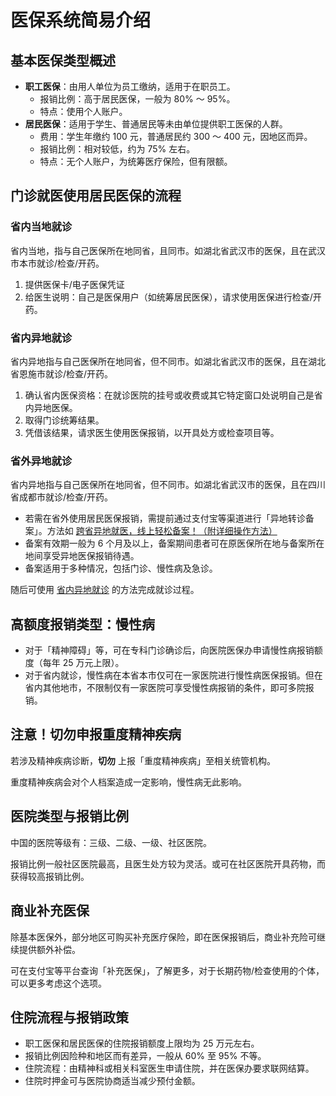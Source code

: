# 医保系统简易介绍

## 基本医保类型概述

- **职工医保**：由用人单位为员工缴纳，适用于在职员工。
  - 报销比例：高于居民医保，一般为 80% ～ 95%。
  - 特点：使用个人账户。
- **居民医保**：适用于学生、普通居民等未由单位提供职工医保的人群。
  - 费用：学生年缴约 100 元，普通居民约 300 ～ 400 元，因地区而异。
  - 报销比例：相对较低，约为 75% 左右。
  - 特点：无个人账户，为统筹医疗保险，但有限额。

## 门诊就医使用居民医保的流程

### 省内当地就诊

省内当地，指与自己医保所在地同省，且同市。如湖北省武汉市的医保，且在武汉市本市就诊/检查/开药。

1. 提供医保卡/电子医保凭证
2. 给医生说明：自己是医保用户（如统筹居民医保），请求使用医保进行检查/开药。

### 省内异地就诊

省内异地指与自己医保所在地同省，但不同市。如湖北省武汉市的医保，且在湖北省恩施市就诊/检查/开药。

1. 确认省内医保资格：在就诊医院的挂号或收费或其它特定窗口处说明自己是省内异地医保。
2. 取得门诊统筹结果。
3. 凭借该结果，请求医生使用医保报销，以开具处方或检查项目等。

### 省外异地就诊

省内异地指与自己医保所在地同省，但不同市。如湖北省武汉市的医保，且在四川省成都市就诊/检查/开药。

- 若需在省外使用居民医保报销，需提前通过支付宝等渠道进行「异地转诊备案」。方法如 [跨省异地就医，线上轻松备案！（附详细操作方法）](https://www.gov.cn/fuwu/2023-02/10/content_5741028.htm)
- 备案有效期一般为 6 个月及以上，备案期间患者可在原医保所在地与备案所在地间享受异地医保报销待遇。
- 备案适用于多种情况，包括门诊、慢性病及急诊。

随后可使用 [省内异地就诊](#省内异地就诊) 的方法完成就诊过程。

## 高额度报销类型：慢性病

- 对于「精神障碍」等，可在专科门诊确诊后，向医院医保办申请慢性病报销额度（每年 25 万元上限）。
- 对于省内就诊，慢性病在本省本市仅可在一家医院进行慢性病医保报销。但在省内其他地市，不限制仅有一家医院可享受慢性病报销的条件，即可多院报销。

## 注意！切勿申报重度精神疾病

若涉及精神疾病诊断，**切勿** 上报「重度精神疾病」至相关统管机构。

重度精神疾病会对个人档案造成一定影响，慢性病无此影响。

## 医院类型与报销比例

中国的医院等级有：三级、二级、一级、社区医院。

报销比例一般社区医院最高，且医生处方较为灵活。或可在社区医院开具药物，而获得较高报销比例。

## 商业补充医保

除基本医保外，部分地区可购买补充医疗保险，即在医保报销后，商业补充险可继续提供额外补偿。

可在支付宝等平台查询「补充医保」，了解更多，对于长期药物/检查使用的个体，可以更多考虑这个选项。

## 住院流程与报销政策

- 职工医保和居民医保的住院报销额度上限均为 25 万元左右。
- 报销比例因险种和地区而有差异，一般从 60% 至 95% 不等。
- 住院流程：由精神科或相关科室医生申请住院，并在医保办要求联网结算。
- 住院时押金可与医院协商适当减少预付金额。
